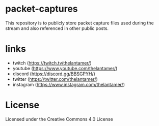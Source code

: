 # packet-captures

This repository is to publicly store packet capture files used during the stream and also referenced in other public posts.

# links
- twitch (https://twitch.tv/thelantamer/)
- youtube (https://www.youtube.com/thelantamer/)
- discord (https://discord.gg/BBSGPYH/)
- twitter (https://twitter.com/thelantamer/)
- instagram (https://www.instagram.com/thelantamer/)


# License

Licensed under the Creative Commons 4.0 License
